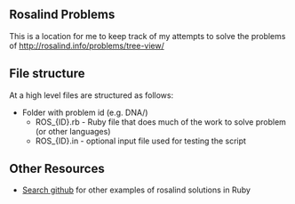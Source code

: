 ## Rosalind Problems
This is a location for me to keep track of my attempts to solve the problems of <http://rosalind.info/problems/tree-view/>


## File structure
At a high level files are structured as follows:

* Folder with problem id (e.g. DNA/)
	* ROS_{ID}.rb - Ruby file that does much of the work to solve problem (or other languages)
	* ROS_{ID}.in - optional input file used for testing the script

## Other Resources
* [Search github](https://github.com/search?l=Ruby&p=1&q=rosalind&ref=commandbar) for other examples of rosalind solutions in Ruby
